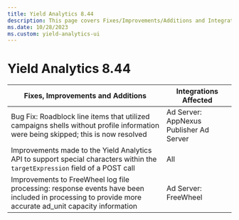 ```yaml
---
title: Yield Analytics 8.44
description: This page covers Fixes/Improvements/Additions and Integrations affected in Yield Analytics 8.44.
ms.date: 10/28/2023
ms.custom: yield-analytics-ui
---
```


# Yield Analytics 8.44

| Fixes, Improvements and Additions | Integrations Affected |
|--|--|
| Bug Fix: Roadblock line items that utilized campaigns shells without profile information were being skipped; this is now resolved | Ad Server: AppNexus Publisher Ad Server |
| Improvements made to the Yield Analytics API to support special characters within the `targetExpression` field of a POST call | All |
| Improvements to FreeWheel log file processing: response events have been included in processing to provide more accurate ad_unit capacity information | Ad Server: FreeWheel |
